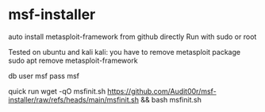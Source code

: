 # msf-installer
auto install metasploit-framework from github directly
Run with sudo or root

Tested on ubuntu and kali
kali: you have to remove metasploit package
sudo apt remove metasploit-framework

db user msf pass msf

quick run
wget -qO msfinit.sh https://github.com/Audit00r/msf-installer/raw/refs/heads/main/msfinit.sh && bash msfinit.sh
